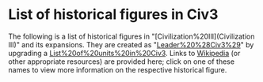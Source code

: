 # List of historical figures in Civ3

The following is a list of historical figures in "[Civilization%20III](Civilization III)" and its expansions. They are created as "[Leader%20%28Civ3%29](Leaders)" by upgrading a [List%20of%20units%20in%20Civ3](unit). Links to [Wikipedia](Wikipedia) (or other appropriate resources) are provided here; click on one of these names to view more information on the respective historical figure.